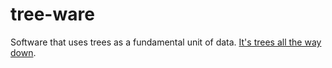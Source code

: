 # tree-ware

Software that uses trees as a fundamental unit of data. [It's trees all the way down](https://en.wikipedia.org/wiki/Turtles_all_the_way_down).
